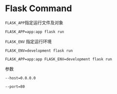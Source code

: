 # Flask Command

`FLASK_APP`指定运行文件及对象

`FLASK_APP=app:app flask run` 

`FLASK_ENV` 指定运行环境

`FLASK_ENV=development flask run` 

`FLASK_APP=app:app FLASK_ENV=development flask run` 

参数

`--host=0.0.0.0`

`--port=80`
